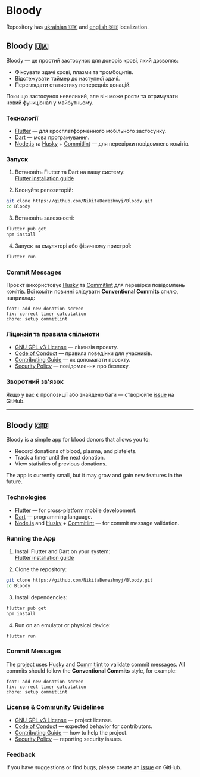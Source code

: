 # Bloody

Repository has [ukrainian :ukraine:](#bloody-ukraine) and [english :uk:](#bloody-uk) localization.

## Bloody :ukraine:

Bloody — це простий застосунок для донорів крові, який дозволяє:

- Фіксувати здачі крові, плазми та тромбоцитів.
- Відстежувати таймер до наступної здачі.
- Переглядати статистику попередніх донацій.

Поки що застосунок невеликий, але він може рости та отримувати новий функціонал у майбутньому.

### Технології

- [Flutter](https://flutter.dev/) — для кросплатформенного мобільного застосунку.
- [Dart](https://dart.dev/) — мова програмування.
- [Node.js](https://nodejs.org/) та [Husky](https://typicode.github.io/husky/) + [Commitlint](https://commitlint.js.org/) — для перевірки повідомлень комітів.

### Запуск

1. Встановіть Flutter та Dart на вашу систему:  
   [Flutter installation guide](https://docs.flutter.dev/get-started/install)

2. Клонуйте репозиторій:

```bash
git clone https://github.com/NikitaBerezhnyj/Bloody.git
cd Bloody
```

3. Встановіть залежності:

```bash
flutter pub get
npm install
```

4. Запуск на емуляторі або фізичному пристрої:

```bash
flutter run
```

### Commit Messages

Проєкт використовує [Husky](https://typicode.github.io/husky/) та [Commitlint](https://commitlint.js.org/) для перевірки повідомлень комітів.
Всі коміти повинні слідувати **Conventional Commits** стилю, наприклад:

```
feat: add new donation screen
fix: correct timer calculation
chore: setup commitlint
```

### Ліцензія та правила спільноти

- [GNU GPL v3 License](LICENSE) — ліцензія проєкту.
- [Code of Conduct](CODE_OF_CONDUCT.md) — правила поведінки для учасників.
- [Contributing Guide](CONTRIBUTING.md) — як допомагати проєкту.
- [Security Policy](SECURITY.md) — повідомлення про безпеку.

### Зворотний зв'язок

Якщо у вас є пропозиції або знайдено баги — створюйте [issue](https://github.com/NikitaBerezhnyj/Bloody/issues) на GitHub.

---

## Bloody :uk:

Bloody is a simple app for blood donors that allows you to:

- Record donations of blood, plasma, and platelets.
- Track a timer until the next donation.
- View statistics of previous donations.

The app is currently small, but it may grow and gain new features in the future.

### Technologies

- [Flutter](https://flutter.dev/) — for cross-platform mobile development.
- [Dart](https://dart.dev/) — programming language.
- [Node.js](https://nodejs.org/) and [Husky](https://typicode.github.io/husky/) + [Commitlint](https://commitlint.js.org/) — for commit message validation.

### Running the App

1. Install Flutter and Dart on your system:  
   [Flutter installation guide](https://docs.flutter.dev/get-started/install)

2. Clone the repository:

```bash
git clone https://github.com/NikitaBerezhnyj/Bloody.git
cd Bloody
```

3. Install dependencies:

```bash
flutter pub get
npm install
```

4. Run on an emulator or physical device:

```bash
flutter run
```

### Commit Messages

The project uses [Husky](https://typicode.github.io/husky/) and [Commitlint](https://commitlint.js.org/) to validate commit messages.
All commits should follow the **Conventional Commits** style, for example:

```
feat: add new donation screen
fix: correct timer calculation
chore: setup commitlint
```

### License & Community Guidelines

- [GNU GPL v3 License](LICENSE) — project license.
- [Code of Conduct](CODE_OF_CONDUCT.md) — expected behavior for contributors.
- [Contributing Guide](CONTRIBUTING.md) — how to help the project.
- [Security Policy](SECURITY.md) — reporting security issues.

### Feedback

If you have suggestions or find bugs, please create an [issue](https://github.com/NikitaBerezhnyj/Bloody/issues) on GitHub.
